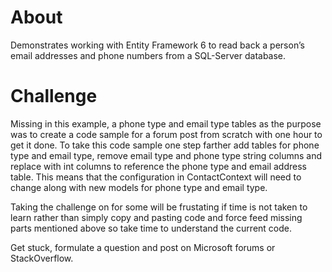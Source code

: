 ﻿# About
Demonstrates working with Entity Framework 6 to read back a person’s email addresses and phone numbers from a SQL-Server database. 

# Challenge
Missing in this example, a phone type and email type tables as the purpose was to create a code sample for a forum post from scratch with one hour to get it done. To take this code sample one step farther add tables for phone type and email type, remove email type and phone type string columns and replace with int columns to reference the phone type and email address table. This means that the configuration in ContactContext will need to change along with new models for phone type and email type.

Taking the challenge on for some will be frustating if time is not taken to learn rather than simply copy and pasting code and force feed missing parts mentioned above so take time to understand the current code.

Get stuck, formulate a question and post on Microsoft forums or StackOverflow.


